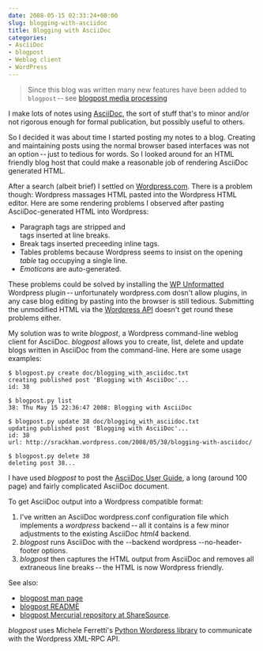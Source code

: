 ```yaml
---
date: 2008-05-15 02:33:24+00:00
slug: blogging-with-asciidoc
title: Blogging with AsciiDoc
categories:
- AsciiDoc
- blogpost
- Weblog client
- WordPress
---
```





> Since this blog was written many new features have been added to `blogpost` -- see [blogpost media processing](/posts/blogpost-media-processing/)



I make lots of notes using [AsciiDoc](http://www.methods.co.nz/asciidoc/), the sort of stuff that's to minor and/or not rigorous enough for formal publication, but possibly useful to others.

So I decided it was about time I started posting my notes to a blog. Creating and maintaining posts using the normal browser based interfaces was not an option -- just to tedious for words.  So I looked around for an HTML friendly blog host that could make a reasonable job of rendering AsciiDoc generated HTML.

<!--more-->

After a search (albeit brief) I settled on [Wordpress.com](http://wordpress.com). There is a problem though: Wordpress massages HTML pasted into the Wordpress HTML editor.  Here are some rendering problems I observed after pasting AsciiDoc-generated HTML into Wordpress:

  * Paragraph tags are stripped and <br /> tags inserted at line breaks. 
  * Break tags inserted preceeding inline tags. 
  * Tables problems because Wordpress seems to insist on the opening _table_ tag occupying a single line. 
  * _Emoticons_ are auto-generated. 

These problems could be solved by installing the [WP Unformatted](http://wordpress.org/extend/plugins/wp-unformatted/) Wordpress plugin -- unfortunately wordpress.com dosn't allow plugins, in any case blog editing by pasting into the browser is still tedious. Submitting the unmodified HTML via the [Wordpress API](http://codex.wordpress.org/XML-RPC_Support) doesn't get round these problems either.

My solution was to write _blogpost_, a Wordpress command-line weblog client for AsciiDoc. _blogpost_ allows you to create, list, delete and update blogs written in AsciiDoc from the command-line. Here are some usage examples:



    
    $ blogpost.py create doc/blogging_with_asciidoc.txt
    creating published post 'Blogging with AsciiDoc'...
    id: 38
    
    $ blogpost.py list
    38: Thu May 15 22:36:47 2008: Blogging with AsciiDoc
    
    $ blogpost.py update 38 doc/blogging_with_asciidoc.txt
    updating published post 'Blogging with AsciiDoc'...
    id: 38
    url: http://srackham.wordpress.com/2008/05/38/blogging-with-asciidoc/
    
    $ blogpost.py delete 38
    deleting post 38...


 


I have used _blogpost_ to post the [AsciiDoc User Guide](http://srackham.wordpress.com/asciidoc-user-guide/), a long (around 100 page) and fairly complicated AsciiDoc document.

To get AsciiDoc output into a Wordpress compatible format:

  1. I've written an AsciiDoc wordpress.conf configuration file which implements a _wordpress_ backend -- all it contains is a few minor adjustments to the existing AsciiDoc _html4_ backend. 
  2. _blogpost_ runs AsciiDoc with the --backend wordpress --no-header-footer options. 
  3. _blogpost_ then captures the HTML output from AsciiDoc and removes all extraneous line breaks -- the HTML is now Wordpress friendly. 

See also:

  * [blogpost man page](http://srackham.wordpress.com/blogpost1/)
  * [blogpost README](http://srackham.wordpress.com/blogpost-readme/)
  * [blogpost Mercurial repository at ShareSource](http://hg.sharesource.org/blogpost/). 

_blogpost_ uses Michele Ferretti's [Python Wordpress library](http://www.blackbirdblog.it/programmazione/progetti/28) to communicate with the Wordpress XML-RPC API.
